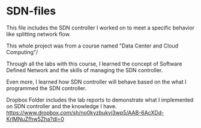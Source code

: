 # SDN-files
This file includes the SDN controller I worked on to meet a specific behavior like splitting network flow.

This whole project was from a course named "Data Center and Cloud Computing"/

Through all the labs with this course, I learned the concept of Software Defined Network and the skills of managing the SDN controller.

Even more, I learned how SDN controller will behave based on the what I programmed the SDN controller.

Dropbox Folder includes the lab reports to demonstrate what I implemented on SDN controller and the knowledge I have.
https://www.dropbox.com/sh/no0kyzbukvj3wp5/AAB-6AcXDd-KrlMNuZfhw5Zha?dl=0

